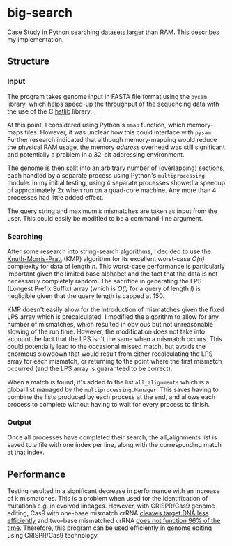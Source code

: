 # big-search
Case Study in Python searching datasets larger than RAM. This describes my implementation.

## Structure
### Input
The program takes genome input in FASTA file format using the `pysam` library, which helps speed-up the throughput of the sequencing data with the use of the C [hstlib](https://github.com/samtools/htslib) library.

At this point, I considered using Python's `mmap` function, which memory-maps files. However, it was unclear how this could interface with `pysam`. Further research indicated that although memory-mapping would reduce the physical RAM usage, the memory _address_ overhead was still significant and potentially a problem in a 32-bit addressing environment.

The genome is then split into an arbitrary number of (overlapping) sections, each handled by a separate process using Python's `multiprocessing` module. In my initial testing, using 4 separate processes showed a speedup of approximately 2x when run on a quad-core machine. Any more than 4 processes had little added effect.

The query string and maximum _k_ mismatches are taken as input from the user. This could easily be modified to be a command-line argument.

### Searching
After some research into string-search algorithms, I decided to use the [Knuth-Morris-Pratt](https://en.wikipedia.org/wiki/Knuth%E2%80%93Morris%E2%80%93Pratt_algorithm) (KMP) algorithm for its excellent worst-case _O(n)_ complexity for data of length _n_. This worst-case performance is particularly important given the limited base alphabet and the fact that the data is not necessarily completely random. The sacrifice in generating the LPS (Longest Prefix Suffix) array (which is _O(l)_ for a query of length _l_) is negligible given that the query length is capped at 150.

KMP doesn't easily allow for the introduction of mismatches given the fixed LPS array which is precalculated. I modified the algorithm to allow for any number of mismatches, which resulted in obvious but not unreasonable slowing of the run time. However, the modification does not take into account the fact that the LPS isn't the same when a mismatch occurs. This could potentially lead to the occasional missed match, but avoids the enormous slowdown that would result from either recalculating the LPS array for each mismatch, or returning to the point where the first mismatch occurred (and the LPS array is guaranteed to be correct).

When a match is found, it's added to the list `all_alignments` which is a global list managed by the `multiprocessing.Manager`. This saves having to combine the lists produced by each process at the end, and allows each process to complete without having to wait for every process to finish.

### Output
Once all processes have completed their search, the all_alignments list is saved to a file with one index per line, along with the corresponding match at that index.

## Performance
Testing resulted in a significant decrease in performance with an increase of k mismatches. This is a problem when used for the identification of mutations e.g. in evolved lineages. However, with CRISPR/Cas9 genome editing, Cas9 with one-base mismatch crRNA [cleaves target DNA less efficiently](https://www.ncbi.nlm.nih.gov/pubmed/22745249) and two-base mismatched crRNA [does not function 96% of the time](https://www.ncbi.nlm.nih.gov/pubmed/26189696). Therefore, this program can be used efficiently in genome editing using CRISPR/Cas9 technology.
